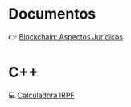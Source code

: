 # Documentos

&#128073; [Blockchain: Aspectos Jurídicos](https://SprintWithCarlos.github.io/courses/blockchain-juridico/)

# C++
:computer: [Calculadora IRPF](https://gist.github.com/cmarchena/0a19ea91c0a7fd4d2d31ee49168412cd)
